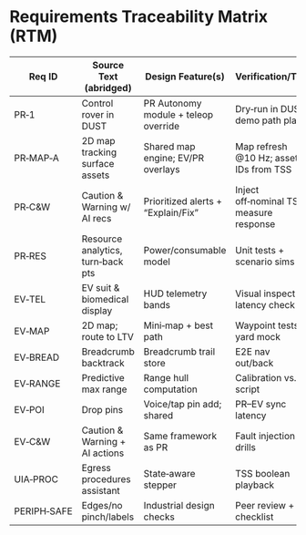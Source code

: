 # Requirements Traceability Matrix (RTM)

| Req ID | Source Text (abridged) | Design Feature(s) | Verification/Test |
|---|---|---|---|
| PR‑1 | Control rover in DUST | PR Autonomy module + teleop override | Dry‑run in DUST; demo path plan |
| PR‑MAP‑A | 2D map tracking surface assets | Shared map engine; EV/PR overlays | Map refresh @10 Hz; asset IDs from TSS |
| PR‑C&W | Caution & Warning w/ AI recs | Prioritized alerts + “Explain/Fix” | Inject off‑nominal TSS; measure response |
| PR‑RES | Resource analytics, turn‑back pts | Power/consumable model | Unit tests + scenario sims |
| EV‑TEL | EV suit & biomedical display | HUD telemetry bands | Visual inspect + latency check |
| EV‑MAP | 2D map; route to LTV | Mini‑map + best path | Waypoint tests in yard mock |
| EV‑BREAD | Breadcrumb backtrack | Breadcrumb trail store | E2E nav out/back |
| EV‑RANGE | Predictive max range | Range hull computation | Calibration vs. script |
| EV‑POI | Drop pins | Voice/tap pin add; shared | PR–EV sync latency |
| EV‑C&W | Caution & Warning + AI actions | Same framework as PR | Fault injection drills |
| UIA‑PROC | Egress procedures assistant | State‑aware stepper | TSS boolean playback |
| PERIPH‑SAFE | Edges/no pinch/labels | Industrial design checks | Peer review + checklist |
